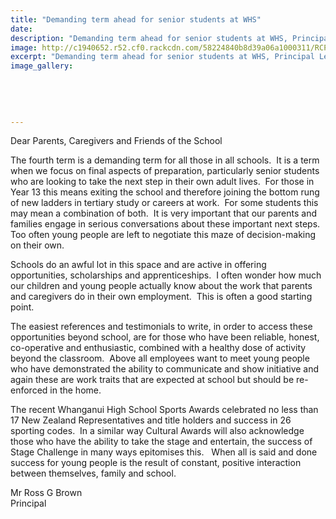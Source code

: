 ```yaml
---
title: "Demanding term ahead for senior students at WHS"
date: 
description: "Demanding term ahead for senior students at WHS, Principal Letter to Parents/Caregivers, Wanganui Secondary School News, River City Press article on 20/10/16..."
image: http://c1940652.r52.cf0.rackcdn.com/58224840b8d39a06a1000311/RCP-article-with-Principal--students-20-Oct-2016.jpg
excerpt: "Demanding term ahead for senior students at WHS, Principal Letter to Parents/Caregivers, Wanganui Secondary School News."
image_gallery:
    
    
    
    
    
---
```


<p>Dear Parents, Caregivers and Friends of the School&nbsp;</p>
<p>The fourth term is a demanding term for all those in all schools.&nbsp; It is a term when we focus on final aspects of preparation, particularly senior students who are looking to take the next step in their own adult lives.&nbsp; For those in Year 13 this means exiting the school and therefore joining the bottom rung of new ladders in tertiary study or careers at work.&nbsp; For some students this may mean a combination of both.&nbsp; It is very important that our parents and families engage in serious conversations about these important next steps.&nbsp; Too often young people are left to negotiate this maze of decision-making on their own.&nbsp;</p>
<p>Schools do an awful lot in this space and are active in offering opportunities, scholarships and apprenticeships.&nbsp; I often wonder how much our children and young people actually know about the work that parents and caregivers do in their own employment.&nbsp; This is often a good starting point.&nbsp;</p>
<p>The easiest references and testimonials to write, in order to access these opportunities beyond school, are for those who have been reliable, honest, co-operative and enthusiastic, combined with a healthy dose of activity beyond the classroom.&nbsp; Above all employees want to meet young people who have demonstrated the ability to communicate and show initiative and again these are work traits that are expected at school but should be re-enforced in the home.&nbsp;</p>
<p>The recent Whanganui High School Sports Awards celebrated no less than 17 New Zealand Representatives and title holders and success in 26 sporting codes.&nbsp; In a similar way Cultural Awards will also acknowledge those who have the ability to take the stage and entertain, the success of Stage Challenge in many ways epitomises this.&nbsp;&nbsp; When all is said and done success for young people is the result of constant, positive interaction between themselves, family and school.&nbsp;</p>
<p>Mr Ross G Brown<br />Principal&nbsp;</p>

